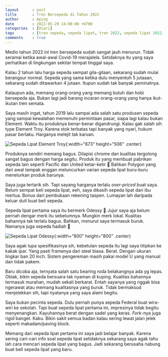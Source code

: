 ```yaml
---
layout      : post
title       : Tren Bersepeda di Tahun 2022
author      : Aping
date        : 2022-05-29 14:08:00 +0700
categories  : [Diari]
tags        : [tren sepeda, sepeda lipat, tren 2022, sepeda lipat 2022, element, pacific, united]
comments    : true
---
```

Medio tahun 2022 ini tren bersepeda sudah sangat jauh menurun. Tidak seramai ketika awal-awal Covid-19 merajalela. Setidaknya itu yang saya perhatikan di lingkungan sekitar tempat tinggal saya.

Kalau 2 tahun lalu harga sepeda sempat gila-gilaan, sekarang sudah mulai berangsur normal. Sepeda yang sama ketika dulu menyentuh 5 jutaaan, sekarang sudah ditawarkan 4 jutaan. Itupun sudah tak banyak peminatnya.

Kalaupun ada, memang orang-orang yang memang butuh dan hobi bersepeda aja. Bukan lagi jadi barang incaran orang-orang yang hanya ikut-ikutan tren semata.

Saya masih ingat, tahun 2019 lalu sampai ada salah satu produsen sepeda yang sampai kewalahan memenuhi permintaan pasar, siapa lagi kalau bukan Element. Waktu itu produknya benar-benar digandrungi. Kalau gak salah sih type Element Troy. Karena stok terbatas tapi banyak yang nyari, hukum pasar berlaku. Harganya melejit tak karuan.

![Sepeda Lipat Element Troy](https://blogger.googleusercontent.com/img/b/R29vZ2xl/AVvXsEiVdSaWERvEezTXaMkpGh2amT2-7ObF-qTnXIG_LANcB8g5wQ8dsEKqaGXcpSzHEycisug74Lgl1Uxw552UIWvCHQY1YT5xMK82hTAwBrs0zGDoU99MEPb_qp1Gz7ZWhBPuDX2r-AlZPejGysQH_gE3YgN41h2r-AjvS1oEn6cGNusNFGKfhlHLHsN5Lg/s673/sepeda-lipat-element-troy.jpg "Sepeda Lipat Element Troyupdate all"){:width="673" height="506" .center}

Produknya sendiri memang bagus. Dilapisi chrome dan kualitas tergolong sangat bagus dengan harga segitu. Produk itu yang membuat pabrikan sepeda lain seperti Pacific dan United ketar-ketir 🤭 Bahkan Polygon yang dari awal tampak enggan meluncurkan varian sepeda lipat buru-buru menelurkan produk barunya.

Saya juga tertarik sih. Tapi sayang harganya terlalu *over-priced* buat saya. Belum sempat beli sepeda lipat, eeh, saya dikasih sepeda lipat dari ibu mertua. Bonus dari pembukaan rekening taspen. Lumayan lah daripada keluar duit buat beli sepeda.

Sepeda lipat pertama saya itu bermerk Odessy 🤔 Jujur saya aja belum pernah dengar merk itu sebelumnya. Mungkin merk lokal. Kualitas bahannya tak terlalu bagus. Bahkan, menurut saya termasuk buruk. Namanya juga sepeda hadiah 🤪

![Sepeda Lipat Odessy](https://blogger.googleusercontent.com/img/b/R29vZ2xl/AVvXsEjW69kTUvwq7Sw7_P0rJNiDdC8MCrqRd9L6_8rvO7ftNuteNMCHYWJOOum9Fr9SdZ0LAmD2nT6LixU6ph9yeO_puwG8kvpFb1pcXBrg8ZGB1a8V_UPSyhCz2PSTmsR1z63LruPP2Q3if29gWTemRae4340mO54AQHv3rRSpFXNjgNkvegjNtCFoZeWHBg/s800/sepeda-lipat-odessy.jpg "Sepeda Lipat Odessy"){:width="800" height="800" .center}

Saya agak lupa spesifikasinya sih, kebetulan sepeda itu lagi saya titipkan ke kakak ipar. Yang pasti framenya dari steel biasa. Berat. Dengan ukuran lingkar ban 20 inch. Sistem pengereman masih pakai model U yang manual dan tidak pakem.

Baru dicoba aja, ternyata salah satu bearing roda belakangnya ada yg lepas. Oblak, bikin sepeda bersuara tak nyaman di kuping. Kualitas bahannya termasuk murahan, mudah sekali berkarat. Entah sayanya yang nggak bisa ngerawat atau memang kualitasnya yang buruk. Tidak bermaksud menjelekkan sih, tapi nyatanya yang saya alami begitu.

Saya bukan pecinta sepeda. Dulu pernah punya sepeda Federal buat wira-wiri ke sekolah. Tapi buat sepeda lipat pertama ini, impresinya tidak begitu menyenangkan. Kayuhannya berat dengan sadel yang keras. *Fork*-nya juga rigid banget. Kaku. Bikin sakit semua badan kalau sering lewat jalan jelek seperti makadam/paving block.

Memang dari sepeda lipat pertama ini saya jadi belajar banyak. Karena sering cari-cari info soal sepeda lipat setidaknya sekarang saya agak tahu lah cara mencari sepeda lipat yang bagus. Jadi sekarang berusaha nabung buat beli sepeda lipat yang baru.
